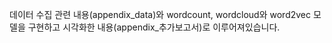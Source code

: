 데이터 수집 관련 내용(appendix_data)와 wordcount, wordcloud와 word2vec 모델을 구현하고 시각화한 내용(appendix_추가보고서)로 이루어져있습니다.
